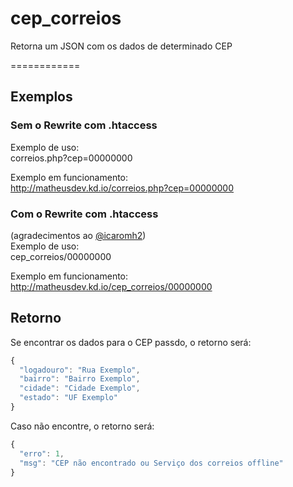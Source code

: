 cep_correios
============

Retorna um JSON com os dados de determinado CEP

============

## Exemplos ##
### Sem o Rewrite com .htaccess ###  
Exemplo de uso:  
correios.php?cep=00000000  
  
Exemplo em funcionamento:  
http://matheusdev.kd.io/correios.php?cep=00000000  
  
### Com o Rewrite com .htaccess ###
 (agradecimentos ao [@icaromh2](http://github.com/icaromh2))  
Exemplo de uso:  
cep_correios/00000000  
  
Exemplo em funcionamento:  
http://matheusdev.kd.io/cep_correios/00000000  

## Retorno ##

Se encontrar os dados para o CEP passdo, o retorno será:
```javascript
{
  "logadouro": "Rua Exemplo",
  "bairro": "Bairro Exemplo",
  "cidade": "Cidade Exemplo",
  "estado": "UF Exemplo"
}
```

Caso não encontre, o retorno será:
```javascript
{
  "erro": 1,
  "msg": "CEP não encontrado ou Serviço dos correios offline"
}
```
